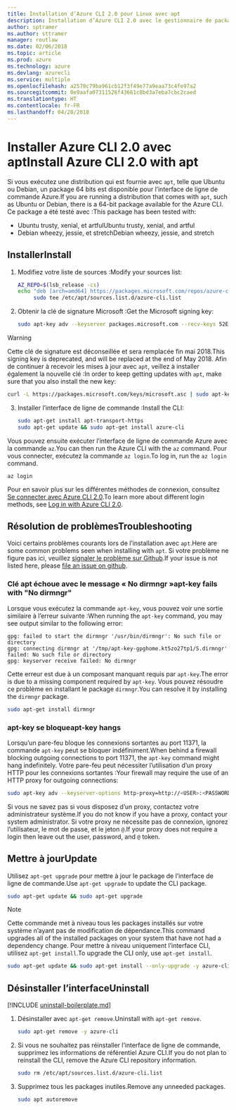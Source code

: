 ```yaml
---
title: Installation d’Azure CLI 2.0 pour Linux avec apt
description: Installation d’Azure CLI 2.0 avec le gestionnaire de package apt
author: sptramer
ms.author: sttramer
manager: routlaw
ms.date: 02/06/2018
ms.topic: article
ms.prod: azure
ms.technology: azure
ms.devlang: azurecli
ms.service: multiple
ms.openlocfilehash: a2578c79ba961cb12f3f49e77a9eaa73c4fe97a2
ms.sourcegitcommit: 0e9aafa07311526f43661c8bd3a7eba7cbc2caed
ms.translationtype: HT
ms.contentlocale: fr-FR
ms.lasthandoff: 04/20/2018
---
```

# <a name="install-azure-cli-20-with-apt"></a><span data-ttu-id="09a25-103">Installer Azure CLI 2.0 avec apt</span><span class="sxs-lookup"><span data-stu-id="09a25-103">Install Azure CLI 2.0 with apt</span></span>

<span data-ttu-id="09a25-104">Si vous exécutez une distribution qui est fournie avec `apt`, telle que Ubuntu ou Debian, un package 64 bits est disponible pour l’interface de ligne de commande Azure.</span><span class="sxs-lookup"><span data-stu-id="09a25-104">If you are running a distribution that comes with `apt`, such as Ubuntu or Debian, there is a 64-bit package available for the Azure CLI.</span></span> <span data-ttu-id="09a25-105">Ce package a été testé avec :</span><span class="sxs-lookup"><span data-stu-id="09a25-105">This package has been tested with:</span></span>

* <span data-ttu-id="09a25-106">Ubuntu trusty, xenial, et artful</span><span class="sxs-lookup"><span data-stu-id="09a25-106">Ubuntu trusty, xenial, and artful</span></span>
* <span data-ttu-id="09a25-107">Debian wheezy, jessie, et stretch</span><span class="sxs-lookup"><span data-stu-id="09a25-107">Debian wheezy, jessie, and stretch</span></span>

## <a name="install"></a><span data-ttu-id="09a25-108">Installer</span><span class="sxs-lookup"><span data-stu-id="09a25-108">Install</span></span>

1. <span data-ttu-id="09a25-109">Modifiez votre liste de sources :</span><span class="sxs-lookup"><span data-stu-id="09a25-109">Modify your sources list:</span></span>

     ```bash
     AZ_REPO=$(lsb_release -cs)
     echo "deb [arch=amd64] https://packages.microsoft.com/repos/azure-cli/ $AZ_REPO main" | \
          sudo tee /etc/apt/sources.list.d/azure-cli.list
     ```

2. <span data-ttu-id="09a25-110">Obtenir la clé de signature Microsoft :</span><span class="sxs-lookup"><span data-stu-id="09a25-110">Get the Microsoft signing key:</span></span>

   ```bash
   sudo apt-key adv --keyserver packages.microsoft.com --recv-keys 52E16F86FEE04B979B07E28DB02C46DF417A0893
   ```

  > [!WARNING]
  > <span data-ttu-id="09a25-111">Cette clé de signature est déconseillée et sera remplacée fin mai 2018.</span><span class="sxs-lookup"><span data-stu-id="09a25-111">This signing key is deprecated, and will be replaced at the end of May 2018.</span></span> <span data-ttu-id="09a25-112">Afin de continuer à recevoir les mises à jour avec `apt`, veillez à installer également la nouvelle clé :</span><span class="sxs-lookup"><span data-stu-id="09a25-112">In order to keep getting updates with `apt`, make sure that you also install the new key:</span></span>
  > 
  > ```bash
  > curl -L https://packages.microsoft.com/keys/microsoft.asc | sudo apt-key add -
  > ``` 

3. <span data-ttu-id="09a25-113">Installer l’interface de ligne de commande :</span><span class="sxs-lookup"><span data-stu-id="09a25-113">Install the CLI:</span></span>

   ```bash
   sudo apt-get install apt-transport-https
   sudo apt-get update && sudo apt-get install azure-cli
   ```

<span data-ttu-id="09a25-114">Vous pouvez ensuite exécuter l’interface de ligne de commande Azure avec la commande `az`.</span><span class="sxs-lookup"><span data-stu-id="09a25-114">You can then run the Azure CLI with the `az` command.</span></span> <span data-ttu-id="09a25-115">Pour vous connecter, exécutez la commande `az login`.</span><span class="sxs-lookup"><span data-stu-id="09a25-115">To log in, run the `az login` command.</span></span>

```azurecli
az login
```

<span data-ttu-id="09a25-116">Pour en savoir plus sur les différentes méthodes de connexion, consultez [Se connecter avec Azure CLI 2.0](authenticate-azure-cli.md).</span><span class="sxs-lookup"><span data-stu-id="09a25-116">To learn more about different login methods, see [Log in with Azure CLI 2.0](authenticate-azure-cli.md).</span></span>

## <a name="troubleshooting"></a><span data-ttu-id="09a25-117">Résolution de problèmes</span><span class="sxs-lookup"><span data-stu-id="09a25-117">Troubleshooting</span></span>

<span data-ttu-id="09a25-118">Voici certains problèmes courants lors de l’installation avec `apt`.</span><span class="sxs-lookup"><span data-stu-id="09a25-118">Here are some common problems seen when installing with `apt`.</span></span> <span data-ttu-id="09a25-119">Si votre problème ne figure pas ici, veuillez [signaler le problème sur Github](https://github.com/Azure/azure-cli/issues).</span><span class="sxs-lookup"><span data-stu-id="09a25-119">If your issue is not listed here, please [file an issue on github](https://github.com/Azure/azure-cli/issues).</span></span>

### <a name="apt-key-fails-with-no-dirmngr"></a><span data-ttu-id="09a25-120">Clé apt échoue avec le message « No dirmngr »</span><span class="sxs-lookup"><span data-stu-id="09a25-120">apt-key fails with "No dirmngr"</span></span>

<span data-ttu-id="09a25-121">Lorsque vous exécutez la commande `apt-key`, vous pouvez voir une sortie similaire à l’erreur suivante :</span><span class="sxs-lookup"><span data-stu-id="09a25-121">When running the `apt-key` command, you may see output similar to the following error:</span></span>

```output
gpg: failed to start the dirmngr '/usr/bin/dirmngr': No such file or directory
gpg: connecting dirmngr at '/tmp/apt-key-gpghome.kt5zo27tp1/S.dirmngr' failed: No such file or directory
gpg: keyserver receive failed: No dirmngr
```

<span data-ttu-id="09a25-122">Cette erreur est due à un composant manquant requis par `apt-key`.</span><span class="sxs-lookup"><span data-stu-id="09a25-122">The error is due to a missing component required by `apt-key`.</span></span> <span data-ttu-id="09a25-123">Vous pouvez résoudre ce problème en installant le package `dirmngr`.</span><span class="sxs-lookup"><span data-stu-id="09a25-123">You can resolve it by installing the `dirmngr` package.</span></span>

```bash
sudo apt-get install dirmngr
```

### <a name="apt-key-hangs"></a><span data-ttu-id="09a25-124">apt-key se bloque</span><span class="sxs-lookup"><span data-stu-id="09a25-124">apt-key hangs</span></span>

<span data-ttu-id="09a25-125">Lorsqu’un pare-feu bloque les connexions sortantes au port 11371, la commande `apt-key` peut se bloquer indéfiniment.</span><span class="sxs-lookup"><span data-stu-id="09a25-125">When behind a firewall blocking outgoing connections to port 11371, the `apt-key` command might hang indefinitely.</span></span> <span data-ttu-id="09a25-126">Votre pare-feu peut nécessiter l’utilisation d’un proxy HTTP pour les connexions sortantes :</span><span class="sxs-lookup"><span data-stu-id="09a25-126">Your firewall may require the use of an HTTP proxy for outgoing connections:</span></span>

```bash
sudo apt-key adv --keyserver-options http-proxy=http://<USER>:<PASSWORD>@<PROXY-HOST>:<PROXY-PORT>/ --keyserver packages.microsoft.com --recv-keys 52E16F86FEE04B979B07E28DB02C46DF417A0893
```

<span data-ttu-id="09a25-127">Si vous ne savez pas si vous disposez d’un proxy, contactez votre administrateur système.</span><span class="sxs-lookup"><span data-stu-id="09a25-127">If you do not know if you have a proxy, contact your system administrator.</span></span> <span data-ttu-id="09a25-128">Si votre proxy ne nécessite pas de connexion, ignorez l’utilisateur, le mot de passe, et le jeton `@`.</span><span class="sxs-lookup"><span data-stu-id="09a25-128">If your proxy does not require a login then leave out the user, password, and `@` token.</span></span>

## <a name="update"></a><span data-ttu-id="09a25-129">Mettre à jour</span><span class="sxs-lookup"><span data-stu-id="09a25-129">Update</span></span>

<span data-ttu-id="09a25-130">Utilisez `apt-get upgrade` pour mettre à jour le package de l’interface de ligne de commande.</span><span class="sxs-lookup"><span data-stu-id="09a25-130">Use `apt-get upgrade` to update the CLI package.</span></span>

   ```bash
   sudo apt-get update && sudo apt-get upgrade
   ```

> [!NOTE]
> <span data-ttu-id="09a25-131">Cette commande met à niveau tous les packages installés sur votre système n’ayant pas de modification de dépendance.</span><span class="sxs-lookup"><span data-stu-id="09a25-131">This command upgrades all of the installed packages on your system that have not had a dependency change.</span></span>
> <span data-ttu-id="09a25-132">Pour mettre à niveau uniquement l’interface CLI, utilisez `apt-get install`.</span><span class="sxs-lookup"><span data-stu-id="09a25-132">To upgrade the CLI only, use `apt-get install`.</span></span>
> ```bash
> sudo apt-get update && sudo apt-get install --only-upgrade -y azure-cli
> ```

## <a name="uninstall"></a><span data-ttu-id="09a25-133">Désinstaller l’interface</span><span class="sxs-lookup"><span data-stu-id="09a25-133">Uninstall</span></span>

[!INCLUDE [uninstall-boilerplate.md](includes/uninstall-boilerplate.md)]

1. <span data-ttu-id="09a25-134">Désinstaller avec `apt-get remove`.</span><span class="sxs-lookup"><span data-stu-id="09a25-134">Uninstall with `apt-get remove`.</span></span>

    ```bash
    sudo apt-get remove -y azure-cli
    ```

2. <span data-ttu-id="09a25-135">Si vous ne souhaitez pas réinstaller l’interface de ligne de commande, supprimez les informations de référentiel Azure CLI.</span><span class="sxs-lookup"><span data-stu-id="09a25-135">If you do not plan to reinstall the CLI, remove the Azure CLI repository information.</span></span>

   ```bash
   sudo rm /etc/apt/sources.list.d/azure-cli.list
   ```

3. <span data-ttu-id="09a25-136">Supprimez tous les packages inutiles.</span><span class="sxs-lookup"><span data-stu-id="09a25-136">Remove any unneeded packages.</span></span>

   ```bash
   sudo apt autoremove
   ```
